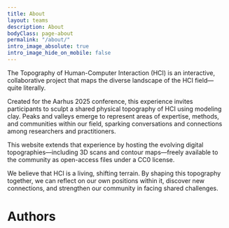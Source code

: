 ```yaml
---
title: About
layout: teams
description: About
bodyClass: page-about
permalink: "/about/"
intro_image_absolute: true
intro_image_hide_on_mobile: false
---
```


The Topography of Human-Computer Interaction (HCI) is an interactive, collaborative project that maps the diverse landscape of the HCI field—quite literally.

Created for the Aarhus 2025 conference, this experience invites participants to sculpt a shared physical topography of HCI using modeling clay. Peaks and valleys emerge to represent areas of expertise, methods, and communities within our field, sparking conversations and connections among researchers and practitioners.

This website extends that experience by hosting the evolving digital topographies—including 3D scans and contour maps—freely available to the community as open-access files under a CC0 license.

We believe that HCI is a living, shifting terrain. By shaping this topography together, we can reflect on our own positions within it, discover new connections, and strengthen our community in facing shared challenges.

# Authors